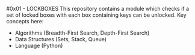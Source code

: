 #0x01 - LOCKBOXES
This repository contains a module which checks if a set of locked boxes with each box containing keys can be unlocked.
Key concepts here:
- Algorithms (Breadth-First Search, Depth-First Search)
- Data Structures (Sets, Stack, Queue)
- Language (Python)
